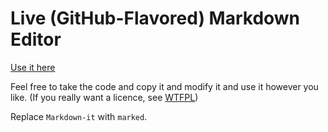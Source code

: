 # Live (GitHub-Flavored) Markdown Editor

[Use it here](//jbt.github.io/markdown-editor)

Feel free to take the code and copy it and modify it and use it however you like. (If you really want a licence, see [WTFPL](http://www.wtfpl.net/txt/copying/))

Replace `Markdown-it` with `marked`.
